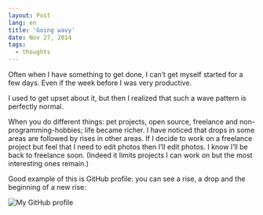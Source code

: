 ```yaml
---
layout: Post
lang: en
title: 'Going wavy'
date: Nov 27, 2014
tags:
  - thoughts
---
```


Often when I have something to get done, I can’t get myself started for a few days. Even if the week before I was very productive.

I used to get upset about it, but then I realized that such a wave pattern is perfectly normal.

When you do different things: pet projects, open source, freelance and non-programming-hobbies; life became richer. I have noticed that drops in some areas are followed by rises in other areas. If I decide to work on a freelance project but feel that I need to edit photos then I’ll edit photos. I know I’ll be back to freelance soon. (Indeed it limits projects I can work on but the most interesting ones remain.)

Good example of this is GitHub profile: you can see a rise, a drop and the beginning of a new rise:

![My GitHub profile](/images/github_profile.png)
